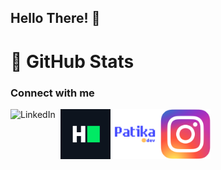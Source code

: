 ## Hello There! 👋 

# 📌 GitHub Stats

### Connect with me
[<img align="left" alt="LinkedIn" width="80" src="https://raw.githubusercontent.com/aliblackeye/aliblackeye/main/linkedin.ico" />]( https://www.linkedin.com/in/ali-karag%C3%B6z-259809225/)

[<img align="left" alt="HackerRank" width="80" src="https://raw.githubusercontent.com/aliblackeye/aliblackeye/main/hackerrank.png" />]( https://www.hackerrank.com/ali_blackeye)

[<img align="left" alt="Patika" width="80" src="https://raw.githubusercontent.com/aliblackeye/aliblackeye/main/patikaLogo.png" />]( https://app.patika.dev/aliblackeye)

[<img align="left" alt="Instagram" width="80" src="https://raw.githubusercontent.com/aliblackeye/aliblackeye/main/instagram.png" />]( https://www.instagram.com/aliblackeye/)

